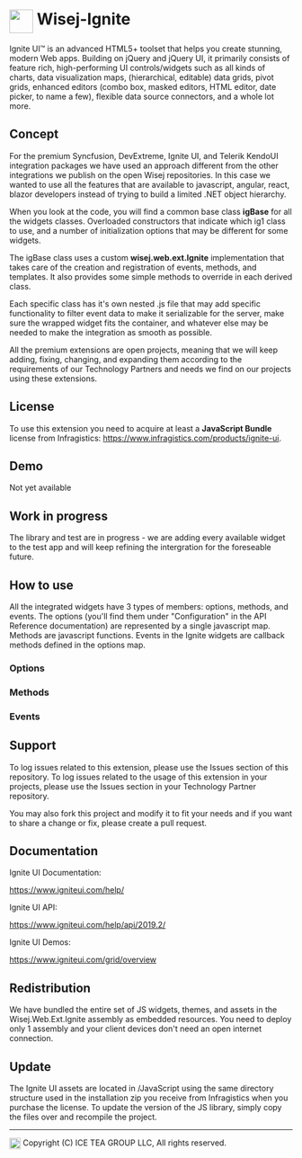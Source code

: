 # <img src="https://wisej.com/wp-content/uploads/2018/09/Wisej-Black.png" height="42" align="top"/> Wisej-Ignite

Ignite UI™ is an advanced HTML5+ toolset that helps you create stunning, modern Web apps. Building on jQuery and jQuery UI, it primarily consists of feature rich, high-performing UI controls/widgets such as all kinds of charts, data visualization maps, (hierarchical, editable) data grids, pivot grids, enhanced editors (combo box, masked editors, HTML editor, date picker, to name a few), flexible data source connectors, and a whole lot more.


## Concept
For the premium Syncfusion, DevExtreme, Ignite UI, and Telerik KendoUI integration packages we have used an approach different from the other integrations we publish on the open Wisej repositories. In this case we wanted to use all the features that are available to javascript, angular, react, blazor developers instead of trying to build a limited .NET object hierarchy.

When you look at the code, you will find a common base class **igBase** for all the widgets classes. Overloaded constructors that indicate which ig1 class to use, and a number of initialization options that may be different for some widgets.

The igBase class uses a custom **wisej.web.ext.Ignite** implementation that takes care of the creation and registration of events, methods, and templates. It also provides some simple methods to override in each derived class.

Each specific class has it's own nested .js file that may add specific functionality to filter event data to make it serializable for the server, make sure the wrapped widget fits the container, and whatever else may be needed to make the integration as smooth as possible.

All the premium extensions are open projects, meaning that we will keep adding, fixing, changing, and expanding them according to the requirements of our Technology Partners and needs we find on our projects using these extensions.

## License
To use this extension you need to acquire at least a **JavaScript Bundle** license from Infragistics: https://www.infragistics.com/products/ignite-ui.

## Demo
Not yet available

## Work in progress
The library and test are in progress - we are adding every available widget to the test app and will keep refining the intergration for the foreseable future.

## How to use
All the integrated widgets have 3 types of members: options, methods, and events. The options (you'll find them under "Configuration" in the API Reference documentation) are represented by a single javascript map. Methods are javascript functions. Events in the Ignite widgets are callback methods defined in the options map.

### Options

### Methods

### Events

## Support

To log issues related to this extension, please use the Issues section of this repository. To log issues related to the usage of this extension in your projects, please use the Issues section in your Technology Partner repository.

You may also fork this project and modify it to fit your needs and if you want to share a change or fix, please create a pull request.

## Documentation

Ignite UI Documentation:

https://www.igniteui.com/help/

Ignite UI API:

https://www.igniteui.com/help/api/2019.2/

Ignite UI Demos:

https://www.igniteui.com/grid/overview


## Redistribution

We have bundled the entire set of JS widgets, themes, and assets in the Wisej.Web.Ext.Ignite assembly as embedded resources. You need to deploy only 1 assembly and your client devices don't need an open internet connection.

## Update

The Ignite UI assets are located in /JavaScript using the same directory structure used in the installation zip you receive from Infragistics when you purchase the license. To update the version of the JS library, simply copy the files over and recompile the project.



---
<img src="http://iceteagroup.com/wp-content/uploads/2017/01/Square-64x64-trasp.png" height="20" align="top"> Copyright (C) ICE TEA GROUP LLC, All rights reserved.
